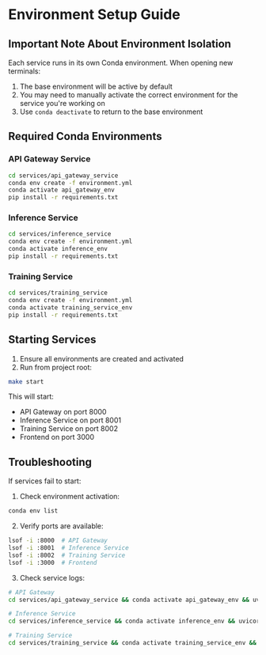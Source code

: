 # Environment Setup Guide

## Important Note About Environment Isolation
Each service runs in its own Conda environment. When opening new terminals:
1. The base environment will be active by default
2. You may need to manually activate the correct environment for the service you're working on
3. Use `conda deactivate` to return to the base environment

## Required Conda Environments

### API Gateway Service
```bash
cd services/api_gateway_service
conda env create -f environment.yml
conda activate api_gateway_env
pip install -r requirements.txt
```

### Inference Service
```bash
cd services/inference_service
conda env create -f environment.yml
conda activate inference_env
pip install -r requirements.txt
```

### Training Service
```bash
cd services/training_service
conda env create -f environment.yml
conda activate training_service_env
pip install -r requirements.txt
```

## Starting Services

1. Ensure all environments are created and activated
2. Run from project root:
```bash
make start
```

This will start:
- API Gateway on port 8000
- Inference Service on port 8001
- Training Service on port 8002
- Frontend on port 3000

## Troubleshooting

If services fail to start:
1. Check environment activation:
```bash
conda env list
```

2. Verify ports are available:
```bash
lsof -i :8000  # API Gateway
lsof -i :8001  # Inference Service
lsof -i :8002  # Training Service
lsof -i :3000  # Frontend
```

3. Check service logs:
```bash
# API Gateway
cd services/api_gateway_service && conda activate api_gateway_env && uvicorn src.app:app --host 0.0.0.0 --port 8000

# Inference Service
cd services/inference_service && conda activate inference_env && uvicorn src.app:app --host 0.0.0.0 --port 8001

# Training Service
cd services/training_service && conda activate training_service_env && uvicorn src.app:app --host 0.0.0.0 --port 8002
```

